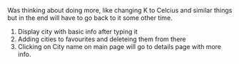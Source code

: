 Was thinking about doing more, like changing K to Celcius and similar things but in the end will have to go back to it some other time.

1. Display city with basic info after typing it
2. Adding cities to favourites and deleteing them from there
3. Clicking on City name on main page will go to details page with more info.
